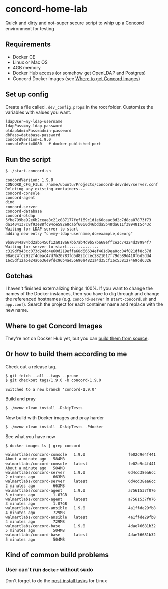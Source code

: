 # concord-home-lab
Quick and dirty and not-super secure script to whip up a [Concord](https://concord.walmartlabs.com) environment for testing

## Requirements
* Docker CE
* Linux or Mac OS
* 4GB memory
* Docker Hub access (or somehow get OpenLDAP and Postgres)
* Concord Docker Images (see [Where to get Concord Images](#where-to-get-concord-images))

## Set up config
Create a file called `.dev_config.props` in the root folder. Customize the variables with values you want. 

```properties
ldapUser=my-ldap-username
ldapPass=my-ldap-password
oldapAdminPass=admin-password
dbPass=database-password
concordVersion=1.9.0
consolePort=8080   # docker-published port
```

## Run the script
```
$ ./start-concord.sh
```
```
concordVersion: 1.9.0
CONCORD_CFG_FILE: /home/ubuntu/Projects/concord-dev/dev/server.conf
Deleting any existing containers...
concord-console
concord-agent
dind
concord-server
concord-database
concord-oldap
5fbe799be92e6b2ceae8c21c087177fef169c1d1e66caac8d2c7d8ca87873f73
da1404137c8f93e88fc94ce592e8cabf6060d46bdda5b48da611f3994815c43c
Waiting for LDAP server to start
adding new entry "cn=my-ldap-username,dc=example,dc=org"

9ba8044a84bd2ab5456f12a018a67bb7ab4d9b57ba68effce2c74224d39994f7
Waiting for server to start..............
c319df943cc073d24dc4e60d219effa68d66634ef461d9ea0cc84f021df8c57d
98a624fc2922f4deac47d7b20783fd5d82bdcec2821017f79d589d410f6d5dd4
16c5df12a5e24a6636e9fdc96b4ae55690a4821a4d35cf16c538127469cd6326
```

## Gotchas
I haven't finished externalizing things 100%. If you want to change the names of the Docker instances, then you have to dig through and change the referenced hostnames (e.g. `concord-server` in `start-concord.sh` and `app.conf`). Search the project for each container name and replace with the new name.

## Where to get Concord Images
They're not on Docker Hub yet, but you can [build them from source](https://github.com/walmartlabs/concord#building).

## Or how to build them according to me
Check out a release tag.
```
$ git fetch --all --tags --prune
$ git checkout tags/1.9.0 -b concord-1.9.0
```
```
Switched to a new branch 'concord-1.9.0'
```
Build and pray
```
$ ./mvnw clean install -DskipTests
```
Now build with Docker images and pray harder
```
$ ./mvnw clean install -DskipTests -Pdocker
```
See what you have now
```
$ docker images ls | grep concord
```
```
walmartlabs/concord-console   1.9.0                   fe02c9e4f441        About a minute ago   584MB
walmartlabs/concord-console   latest                  fe02c9e4f441        About a minute ago   584MB
walmartlabs/concord-server    1.9.0                   6d4cd38ea6cc        2 minutes ago        663MB
walmartlabs/concord-server    latest                  6d4cd38ea6cc        2 minutes ago        663MB
walmartlabs/concord-agent     1.9.0                   a7561537f076        3 minutes ago        1.07GB
walmartlabs/concord-agent     latest                  a7561537f076        3 minutes ago        1.07GB
walmartlabs/concord-ansible   1.9.0                   4a1ffde29fb8        4 minutes ago        729MB
walmartlabs/concord-ansible   latest                  4a1ffde29fb8        4 minutes ago        729MB
walmartlabs/concord-base      1.9.0                   4dae76681b32        5 minutes ago        504MB
walmartlabs/concord-base      latest                  4dae76681b32        5 minutes ago        504MB
```

## Kind of common build problems
### User can't run `docker` without sudo
Don't forget to do the [post-install tasks](https://docs.docker.com/install/linux/linux-postinstall/) for Linux
